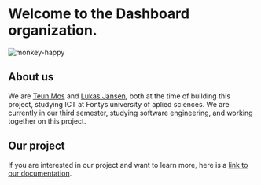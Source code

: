 # Welcome to the Dashboard organization.

![monkey-happy](https://user-images.githubusercontent.com/81776357/194836855-56efc80b-a942-4cbd-a415-e3c55c0ee3e6.gif)



## About us
We are [Teun Mos](https://github.com/TeunMos) and [Lukas Jansen](https://github.com/LukasJansen100), both at the time of building this project, studying ICT at Fontys university of aplied sciences. We are currently in our third semester, studying software engineering, and working together on this project.

## Our project
If you are interested in our project and want to learn more, here is a [link to our documentation](https://github.com/IPS3-DB04-Teun-Mos-Lukas-Jansen/Documentation).
